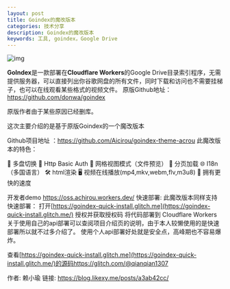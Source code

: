 ```yaml
---
layout: post
title: Goindex的魔改版本
categories: 技术分享
description: Goindex的魔改版本
keywords: 工具, goindex，Google Drive
---
```


![img](http://jiangjiawei.epizy.com/wp-content/uploads/2020/06/u3207433114120194597fm26gp0.png)


**GoIndex**是一款部署在**Cloudflare Workers**的Google Drive目录索引程序，无需提供服务器，可以直接列出你谷歌网盘的所有文件，同时下载和访问也不需要挂梯子，也可以在线观看某些格式的视频文件。
原版Github地址：https://github.com/donwa/goindex

原版作者由于某些原因已经删库。

这次主要介绍的是基于原版Goindex的一个魔改版本

Github项目地址 ：https://github.com/Aicirou/goindex-theme-acrou
此魔改版本的特色：

🔐 多盘切换
🔐 Http Basic Auth
🎨 网格视图模式（文件预览）
🎯 分页加载
🌐 I18n（多国语言）
🛠 html渲染
🖥 视频在线播放(mp4,mkv,webm,flv,m3u8)
🚀 拥有更快的速度



开发者demo https://oss.achirou.workers.dev/
快速部署:
此魔改版本同样支持快速部署：
打开[https://goindex-quick-install.glitch.me](https://goindex-quick-install.glitch.me/)
授权并获取授权码
将代码部署到 Cloudflare Workers
关于使用自己的api部署可以查阅项目介绍页的说明，由于本人较懒使用的是快速部署所以就不过多介绍了。
使用个人api部署好处就是安全点，高峰期也不容易爆炸。

查看[https://goindex-quick-install.glitch.me](https://goindex-quick-install.glitch.me/)的源码https://glitch.com/@qianqian1307

作者: 赖小瑜
链接: https://blog.likexy.me/posts/a3ab42cc/